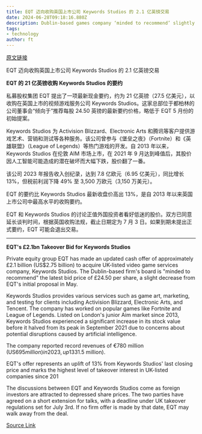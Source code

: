 ```yaml
---
title: EQT 迈向收购英国上市公司 Keywords Studios 的 2.1 亿英镑交易
date: 2024-06-28T09:18:16.880Z
description: Dublin-based games company ‘minded to recommend’ slightly lower offer from European private equity group
tags: 
- technology
author: ft
---
```


[原文链接](https://ft.com/content/f2031452-1675-4dda-99eb-af3635d400ad)

EQT 迈向收购英国上市公司 Keywords Studios 的 2.1 亿英镑交易

**EQT 的 21 亿英镑收购 Keywords Studios 的要约**

私募股权集团 EQT 提出了一项最新现金要约，约为 21 亿英镑（27.5 亿美元），以收购在英国上市的视频游戏服务公司 Keywords Studios。这家总部位于都柏林的公司董事会“倾向于”推荐每股 24.50 英镑的最新要约价格，略低于 EQT 5 月份的初始提案。

Keywords Studios 为 Activision Blizzard、Electronic Arts 和腾讯等客户提供游戏艺术、营销和测试等各种服务。该公司曾参与《堡垒之夜》（Fortnite）和《英雄联盟》（League of Legends）等热门游戏的开发。自 2013 年以来，Keywords Studios 在伦敦 AIM 市场上市，在 2021 年 9 月达到峰值后，其股价因人工智能可能造成的潜在破坏而大幅下跌，股价翻了一番。

该公司 2023 年报告收入创纪录，达到 7.8 亿欧元（6.95 亿美元），同比增长 13%，但税前利润下降 49% 至 3,500 万欧元（3,150 万美元）。

EQT 的要约比 Keywords Studios 最新收盘价高出 13%，是自 2013 年以来英国上市公司中最高水平的收购要约。

EQT 和 Keywords Studios 的讨论正值外国投资者看好低迷的股价。双方已同意延长谈判时间，根据英国收购法规，截止日期定为 7 月 3 日。如果到期未提出正式要约，EQT 可能会退出交易。

---

 **EQT's £2.1bn Takeover Bid for Keywords Studios**

Private equity group EQT has made an updated cash offer of approximately £2.1 billion (US$2.75 billion) to acquire UK-listed video game services company, Keywords Studios. The Dublin-based firm's board is "minded to recommend" the latest bid price of £24.50 per share, a slight decrease from EQT's initial proposal in May.

Keywords Studios provides various services such as game art, marketing, and testing for clients including Activision Blizzard, Electronic Arts, and Tencent. The company has worked on popular games like Fortnite and League of Legends. Listed on London's junior Aim market since 2013, Keywords Studios experienced a significant increase in its stock value before it halved from its peak in September 2021 due to concerns about potential disruptions caused by artificial intelligence.

The company reported record revenues of €780 million (US$695 million) in 2023, up 13% year on year, but also a pre-tax profit plunge of 49% to €35 million (US$31.5 million).

EQT's offer represents an uplift of 13% from Keywords Studios' last closing price and marks the highest level of takeover interest in UK-listed companies since 201

The discussions between EQT and Keywords Studios come as foreign investors are attracted to depressed share prices. The two parties have agreed on a short extension for talks, with a deadline under UK takeover regulations set for July 3rd. If no firm offer is made by that date, EQT may walk away from the deal.

[Source Link](https://ft.com/content/f2031452-1675-4dda-99eb-af3635d400ad)

